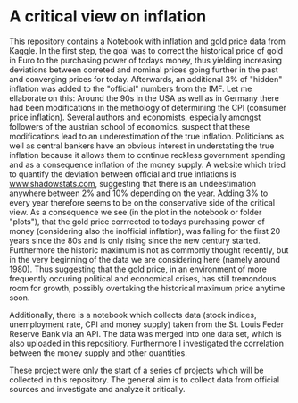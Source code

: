 # A critical view on inflation

This repository contains a Notebook with inflation and gold price data from Kaggle. In the first step, the goal was to correct the historical price of gold in Euro to the purchasing power of todays money, thus yielding increasing deviations between correted and nominal prices going further in the past and converging prices for today. Afterwards, an additional 3% of "hidden" inflation was added to the "official" numbers from the IMF. Let me ellaborate on this: Around the 90s in the USA as well as in Germany there had been modifications in the methology of determining the CPI (consumer price inflation). Several authors and economists, especially amongst followers of the austrian school of economics, suspect that these modifications lead to an underestimation of the true inflation. Politicians as well as central bankers have an obvious interest in understating the true inflation because it allows them to continue reckless government spending and as a consequence inflation of the money supply. A website which tried to quantify the deviation between official and true inflations is www.shadowstats.com, suggesting that there is an undeestimation anywhere between 2% and 10% depending on the year. Adding 3% to every year therefore seems to be on the conservative side of the critical view. As a consequence we see (in the plot in the notebook or folder "plots"), that the gold price corrrected to todays purchasing power of money (considering also the inofficial inflation), was falling for the first 20 years since the 80s and is only rising since the new century started. Furthermore the historic maximum is not as commonly thought recently, but in the very beginning of the data we are considering here (namely around 1980). Thus suggesting that the gold price, in an environment of more frequently occuring political and economical crises, has still tremondous room for growth, possibly overtaking the historical maximum price anytime soon. 

Additionally, there is a notebook which collects data (stock indices, unemployment rate, CPI and money supply) taken from the St. Louis Feder Reserve Bank via an API. The data was merged into one data set, which is also uploaded in this repositiory. Furthermore I investigated the correlation between the money supply and other quantities.

These project were only the start of a series of projects which will be collected in this repository. The general aim is to collect data from official sources and investigate and analyze it critically. 





